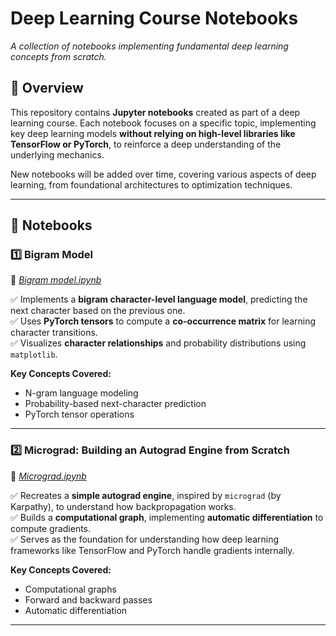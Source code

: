 # Deep Learning Course Notebooks  
*A collection of notebooks implementing fundamental deep learning concepts from scratch.*

## 📌 Overview  
This repository contains **Jupyter notebooks** created as part of a deep learning course. Each notebook focuses on a specific topic, implementing key deep learning models **without relying on high-level libraries like TensorFlow or PyTorch**, to reinforce a deep understanding of the underlying mechanics.

New notebooks will be added over time, covering various aspects of deep learning, from foundational architectures to optimization techniques.

---

## 📁 Notebooks  

### **1️⃣ Bigram Model**  
📌 *[Bigram model.ipynb](Bigrammodel.ipynb)*  

✅ Implements a **bigram character-level language model**, predicting the next character based on the previous one.  
✅ Uses **PyTorch tensors** to compute a **co-occurrence matrix** for learning character transitions.  
✅ Visualizes **character relationships** and probability distributions using `matplotlib`.  

**Key Concepts Covered:**  
- N-gram language modeling  
- Probability-based next-character prediction  
- PyTorch tensor operations  

---

### **2️⃣ Micrograd: Building an Autograd Engine from Scratch**  
📌 *[Micrograd.ipynb](Micrograd.ipynb)*  

✅ Recreates a **simple autograd engine**, inspired by `micrograd` (by Karpathy), to understand how backpropagation works.  
✅ Builds a **computational graph**, implementing **automatic differentiation** to compute gradients.  
✅ Serves as the foundation for understanding how deep learning frameworks like TensorFlow and PyTorch handle gradients internally.  

**Key Concepts Covered:**  
- Computational graphs  
- Forward and backward passes  
- Automatic differentiation  

---

